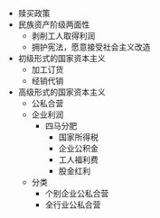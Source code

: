 - 赎买政策
- 民族资产阶级两面性
	- 剥削工人取得利润
	- 拥护宪法，愿意接受社会主义改造
- 初级形式的国家资本主义
	- 加工订货
	- 经销代销
- 高级形式的国家资本主义
	- 公私合营
	- 企业利润
		- 四马分肥
			- 国家所得税
			- 企业公积金
			- 工人福利费
			- 股金红利
	- 分类
		- 个别企业公私合营
		- 全行业公私合营